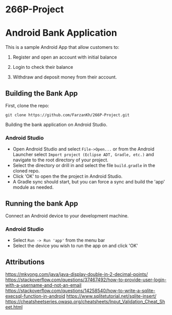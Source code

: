 # 266P-Project

Android Bank Application
=============================

This is a sample Android App that allow customers to:

1. Register and open an account with initial balance

2. Login to check their balance

3. Withdraw and deposit money from their account.


## Building the Bank App

First, clone the repo:

`git clone https://github.com/FarzanKh/266P-Project.git`

Building the bank application on Android Studio.

### Android Studio

* Open Android Studio and select `File->Open...` or from the Android Launcher select `Import project (Eclipse ADT, Gradle, etc.)` and navigate to the root directory of your project.
* Select the directory or drill in and select the file `build.gradle` in the cloned repo.
* Click 'OK' to open the the project in Android Studio.
* A Gradle sync should start, but you can force a sync and build the 'app' module as needed.

## Running the bank App

Connect an Android device to your development machine.

### Android Studio

* Select `Run -> Run 'app'` from the menu bar
* Select the device you wish to run the app on and click 'OK'

## Attributions

https://mkyong.com/java/java-display-double-in-2-decimal-points/ 
https://stackoverflow.com/questions/37467492/how-to-provide-user-login-with-a-username-and-not-an-email 
https://stackoverflow.com/questions/14258540/how-to-write-a-sqlite-execsql-function-in-android
https://www.sqlitetutorial.net/sqlite-insert/
https://cheatsheetseries.owasp.org/cheatsheets/Input_Validation_Cheat_Sheet.html
